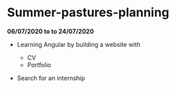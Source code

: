 # Summer-pastures-planning


__06/07/2020 to to 24/07/2020__

* Learning Angular by building a website with
    * CV
    * Portfolio

* Search for an internship